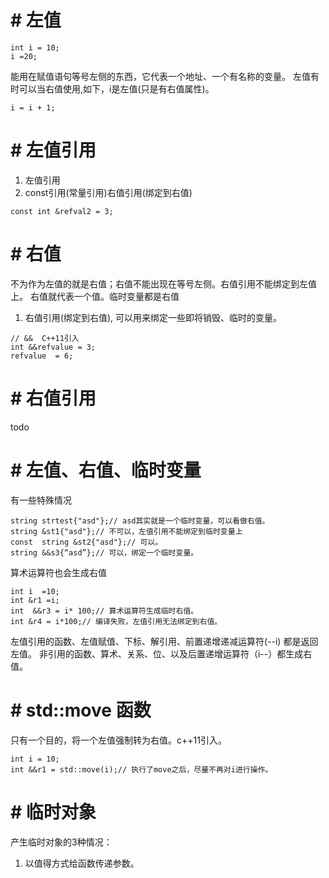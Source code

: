 # # 左值
```
int i = 10;
i =20;
```
能用在赋值语句等号左侧的东西，它代表一个地址、一个有名称的变量。
左值有时可以当右值使用,如下，i是左值(只是有右值属性)。
```
i = i + 1;
```
# # 左值引用
1. 左值引用
2. const引用(常量引用)右值引用(绑定到右值)
```
const int &refval2 = 3;
```
# # 右值
不为作为左值的就是右值；右值不能出现在等号左侧。右值引用不能绑定到左值上。
右值就代表一个值。临时变量都是右值
1. 右值引用(绑定到右值), 可以用来绑定一些即将销毁、临时的变量。
```
// &&  C++11引入
int &&refvalue = 3;
refvalue  = 6;
```
# # 右值引用
todo
# # 左值、右值、临时变量
有一些特殊情况

```
string strtest{"asd"};// asd其实就是一个临时变量，可以看做右值。
string &st1{"asd"};// 不可以，左值引用不能绑定到临时变量上
const  string &st2{"asd"};// 可以。
string &&s3{“asd”};// 可以，绑定一个临时变量。
```
算术运算符也会生成右值
```
int i  =10;
int &r1 =i;
int  &&r3 = i* 100;// 算术运算符生成临时右值。
int &r4 = i*100;// 编译失败，左值引用无法绑定到右值。
```
左值引用的函数、左值赋值、下标、解引用、前置递增递减运算符(--i) 都是返回左值。
非引用的函数、算术、关系、位、以及后置递增运算符（i--）都生成右值。

# # std::move 函数
只有一个目的，将一个左值强制转为右值。c++11引入。
```
int i = 10;
int &&r1 = std::move(i);// 执行了move之后，尽量不再对i进行操作。
```
# #  临时对象
产生临时对象的3种情况：
1. 以值得方式给函数传递参数。
